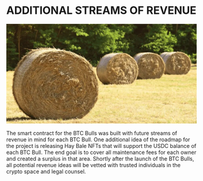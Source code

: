 # ADDITIONAL STREAMS OF REVENUE

![](<../../.gitbook/assets/image (12).png>)

The smart contract for the BTC Bulls was built with future streams of revenue in mind for each BTC Bull. One additional idea of the roadmap for the project is releasing Hay Bale NFTs that will support the USDC balance of each BTC Bull. The end goal is to cover all maintenance fees for each owner and created a surplus in that area. Shortly after the launch of the BTC Bulls, all potential revenue ideas will be vetted with trusted individuals in the crypto space and legal counsel.&#x20;

